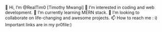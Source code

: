  👋 Hi, I’m @RealTim0 [Timothy Mwangi]
 👀 I’m interested in coding and web development.
 🌱 I’m currently learning MERN stack.
 💞️ I’m looking to collaborate on life-changing and awesome projects.
 📫 How to reach me :
       i) Important links are in my pr0file:)


